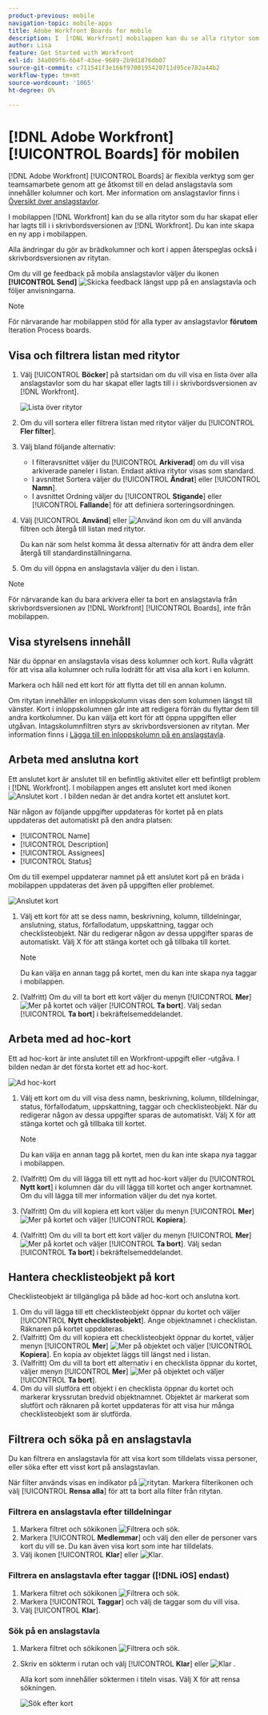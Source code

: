 ```yaml
---
product-previous: mobile
navigation-topic: mobile-apps
title: Adobe Workfront Boards for mobile
description: I  [!DNL Workfront] mobilappen kan du se alla ritytor som du har skapat eller har lagts till i i skrivbordsversionen av  [!DNL Workfront].
author: Lisa
feature: Get Started with Workfront
exl-id: 34a009f6-6b4f-43ee-9689-2b9d1876db07
source-git-commit: c711541f3e166f9700195420711d95ce782a44b2
workflow-type: tm+mt
source-wordcount: '1065'
ht-degree: 0%

---
```


# [!DNL Adobe Workfront] [!UICONTROL Boards] för mobilen

[!DNL Adobe Workfront] [!UICONTROL Boards] är flexibla verktyg som ger teamsamarbete genom att ge åtkomst till en delad anslagstavla som innehåller kolumner och kort. Mer information om anslagstavlor finns i [Översikt över anslagstavlor](/help/quicksilver/agile/boards-overview.md).

I mobilappen [!DNL Workfront] kan du se alla ritytor som du har skapat eller har lagts till i i skrivbordsversionen av [!DNL Workfront]. Du kan inte skapa en ny app i mobilappen.

Alla ändringar du gör av brädkolumner och kort i appen återspeglas också i skrivbordsversionen av ritytan.

Om du vill ge feedback på mobila anslagstavlor väljer du ikonen **[!UICONTROL Send]** ![Skicka feedback](assets/mobile-send-feedback-icon.png) längst upp på en anslagstavla och följer anvisningarna.

>[!NOTE]
>
>För närvarande har mobilappen stöd för alla typer av anslagstavlor **förutom** Iteration Process boards.

## Visa och filtrera listan med ritytor

1. Välj [!UICONTROL **Böcker**] på startsidan om du vill visa en lista över alla anslagstavlor som du har skapat eller lagts till i i skrivbordsversionen av [!DNL Workfront].

   ![Lista över ritytor](assets/mobile-all-boards-displayed.png)

1. Om du vill sortera eller filtrera listan med ritytor väljer du [!UICONTROL **Fler filter**].
1. Välj bland följande alternativ:

   * I filteravsnittet väljer du [!UICONTROL **Arkiverad**] om du vill visa arkiverade paneler i listan. Endast aktiva ritytor visas som standard.
   * I avsnittet Sortera väljer du [!UICONTROL **Ändrat**] eller [!UICONTROL **Namn**].
   * I avsnittet Ordning väljer du [!UICONTROL **Stigande**] eller [!UICONTROL **Fallande**] för att definiera sorteringsordningen.

1. Välj [!UICONTROL **Använd**] eller ![Använd ikon](assets/mobile-apply-icon-checkmark.png) om du vill använda filtren och återgå till listan med ritytor.

   Du kan när som helst komma åt dessa alternativ för att ändra dem eller återgå till standardinställningarna.

1. Om du vill öppna en anslagstavla väljer du den i listan.

>[!NOTE]
>
>För närvarande kan du bara arkivera eller ta bort en anslagstavla från skrivbordsversionen av [!DNL Workfront] [!UICONTROL Boards], inte från mobilappen.

## Visa styrelsens innehåll

När du öppnar en anslagstavla visas dess kolumner och kort. Rulla vågrätt för att visa alla kolumner och rulla lodrätt för att visa alla kort i en kolumn.

Markera och håll ned ett kort för att flytta det till en annan kolumn.

Om ritytan innehåller en inloppskolumn visas den som kolumnen längst till vänster. Kort i inloppskolumnen går inte att redigera förrän du flyttar dem till andra kortkolumner. Du kan välja ett kort för att öppna uppgiften eller utgåvan. Intagskolumnfiltren styrs av skrivbordsversionen av ritytan. Mer information finns i [Lägga till en inloppskolumn på en anslagstavla](/help/quicksilver/agile/use-boards-agile-planning-tools/add-intake-column-to-board.md).

## Arbeta med anslutna kort

Ett anslutet kort är anslutet till en befintlig aktivitet eller ett befintligt problem i [!DNL Workfront]. I mobilappen anges ett anslutet kort med ikonen ![Anslutet kort](assets/mobile-boards-connected-card-icon.png) . I bilden nedan är det andra kortet ett anslutet kort.

När någon av följande uppgifter uppdateras för kortet på en plats uppdateras det automatiskt på den andra platsen:

* [!UICONTROL Name]
* [!UICONTROL Description]
* [!UICONTROL Assignees]
* [!UICONTROL Status]

Om du till exempel uppdaterar namnet på ett anslutet kort på en bräda i mobilappen uppdateras det även på uppgiften eller problemet.

![Anslutet kort](assets/mobile-types-of-cards.png)

1. Välj ett kort för att se dess namn, beskrivning, kolumn, tilldelningar, anslutning, status, förfallodatum, uppskattning, taggar och checklisteobjekt. När du redigerar någon av dessa uppgifter sparas de automatiskt. Välj X för att stänga kortet och gå tillbaka till kortet.

   >[!NOTE]
   >
   >Du kan välja en annan tagg på kortet, men du kan inte skapa nya taggar i mobilappen.

1. (Valfritt) Om du vill ta bort ett kort väljer du menyn [!UICONTROL **Mer**] ![Mer](assets/more-icon-spectrum.png) på kortet och väljer [!UICONTROL **Ta bort**]. Välj sedan [!UICONTROL **Ta bort**] i bekräftelsemeddelandet.

## Arbeta med ad hoc-kort

Ett ad hoc-kort är inte anslutet till en Workfront-uppgift eller -utgåva. I bilden nedan är det första kortet ett ad hoc-kort.

![Ad hoc-kort](assets/mobile-types-of-cards.png)

1. Välj ett kort om du vill visa dess namn, beskrivning, kolumn, tilldelningar, status, förfallodatum, uppskattning, taggar och checklisteobjekt. När du redigerar någon av dessa uppgifter sparas de automatiskt. Välj X för att stänga kortet och gå tillbaka till kortet.

   >[!NOTE]
   >
   >Du kan välja en annan tagg på kortet, men du kan inte skapa nya taggar i mobilappen.

1. (Valfritt) Om du vill lägga till ett nytt ad hoc-kort väljer du [!UICONTROL **Nytt kort**] i kolumnen där du vill lägga till kortet och anger kortnamnet. Om du vill lägga till mer information väljer du det nya kortet.

1. (Valfritt) Om du vill kopiera ett kort väljer du menyn [!UICONTROL **Mer**] ![Mer](assets/more-icon-spectrum.png) på kortet och väljer [!UICONTROL **Kopiera**].

1. (Valfritt) Om du vill ta bort ett kort väljer du menyn [!UICONTROL **Mer**] ![Mer](assets/more-icon-spectrum.png) på kortet och väljer [!UICONTROL **Ta bort**]. Välj sedan [!UICONTROL **Ta bort**] i bekräftelsemeddelandet.

## Hantera checklisteobjekt på kort

Checklisteobjekt är tillgängliga på både ad hoc-kort och anslutna kort.

1. Om du vill lägga till ett checklisteobjekt öppnar du kortet och väljer [!UICONTROL **Nytt checklisteobjekt**]. Ange objektnamnet i checklistan. Räknaren på kortet uppdateras.
1. (Valfritt) Om du vill kopiera ett checklisteobjekt öppnar du kortet, väljer menyn [!UICONTROL **Mer**] ![Mer](assets/more-icon-spectrum.png) på objektet och väljer [!UICONTROL **Kopiera**]. En kopia av objektet läggs till längst ned i listan.
1. (Valfritt) Om du vill ta bort ett alternativ i en checklista öppnar du kortet, väljer menyn [!UICONTROL **Mer**] ![Mer](assets/more-icon-spectrum.png) på objektet och väljer [!UICONTROL **Ta bort**].
1. Om du vill slutföra ett objekt i en checklista öppnar du kortet och markerar kryssrutan bredvid objektnamnet.
Objektet är markerat som slutfört och räknaren på kortet uppdateras för att visa hur många checklisteobjekt som är slutförda.

## Filtrera och söka på en anslagstavla

Du kan filtrera en anslagstavla för att visa kort som tilldelats vissa personer, eller söka efter ett visst kort på anslagstavlan.

När filter används visas en indikator på ![ritytan ](assets/active-filter-mobile-boards.png). Markera filterikonen och välj [!UICONTROL **Rensa alla**] för att ta bort alla filter från ritytan.

### Filtrera en anslagstavla efter tilldelningar

1. Markera filtret och sökikonen ![Filtrera och sök](assets/filter-search-icon-mobile-boards.png).
1. Markera [!UICONTROL **Medlemmar**] och välj den eller de personer vars kort du vill se. Du kan även visa kort som inte har tilldelats.
1. Välj ikonen [!UICONTROL **Klar**] eller ![Klar](assets/mobile-apply-icon-checkmark.png).

### Filtrera en anslagstavla efter taggar ([!DNL iOS] endast)

1. Markera filtret och sökikonen ![Filtrera och sök](assets/filter-search-icon-mobile-boards.png).
1. Markera [!UICONTROL **Taggar**] och välj de taggar som du vill visa.
1. Välj [!UICONTROL **Klar**].

### Sök på en anslagstavla

1. Markera filtret och sökikonen ![Filtrera och sök](assets/filter-search-icon-mobile-boards.png).
1. Skriv en sökterm i rutan och välj [!UICONTROL **Klar**] eller ![Klar](assets/mobile-apply-icon-checkmark.png) .

   Alla kort som innehåller söktermen i titeln visas.
Välj X för att rensa sökningen.

   ![Sök efter kort](assets/mobile-search-for-card.png)
